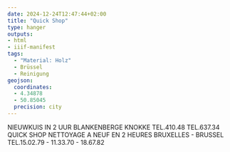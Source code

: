 ```yaml
---
date: 2024-12-24T12:47:44+02:00
title: "Quick Shop"
type: hanger
outputs:
- html
- iiif-manifest
tags:
  - "Material: Holz"
  - Brüssel
  - Reinigung
geojson:
  coordinates:
  - 4.34878
  - 50.85045
  precision: city
---
```

NIEUWKUIS IN 2 UUR
BLANKENBERGE
KNOKKE
TEL.410.48
TEL.637.34
QUICK SHOP
NETTOYAGE A NEUF EN 2 HEURES
BRUXELLES - BRUSSEL
TEL.15.02.79 - 11.33.70 - 18.67.82
